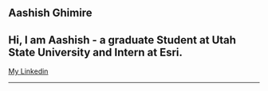 ## Aashish Ghimire
Hi,
I am Aashish - a graduate Student at Utah State University and Intern at Esri.   
---  

[My Linkedin](https://www.linkedin.com/in/aashishghimire/)  
<!-- [My Twitter](http://twitter.com/helloAashish)   -->


---

